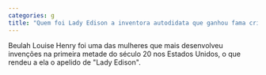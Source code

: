 ```yaml
---
categories: g
title: "Quem foi Lady Edison a inventora autodidata que ganhou fama criando objetos para o cotidiano"
---
```

Beulah Louise Henry foi uma das mulheres que mais desenvolveu invenções na primeira metade do século 20 nos Estados Unidos, o que rendeu a ela o apelido de "Lady Edison".